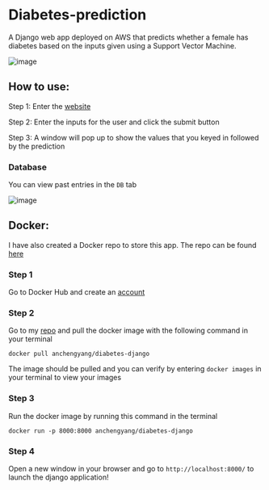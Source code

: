 # Diabetes-prediction
A Django web app deployed on AWS that predicts whether a female has diabetes based on the inputs given using a Support Vector Machine.

![image](https://user-images.githubusercontent.com/65301406/229080630-a382f5d7-8062-4453-bd18-a18522e04dab.png)

## How to use:
Step 1: Enter the [website](http://3.104.223.120:8000/)

Step 2: Enter the inputs for the user and click the submit button

Step 3: A window will pop up to show the values that you keyed in followed by the prediction

### Database

You can view past entries in the `DB` tab

![image](https://user-images.githubusercontent.com/65301406/229080559-d98cad9d-facd-4069-86e0-3b072d0d274a.png)

## Docker:

I have also created a Docker repo to store this app. The repo can be found [here](https://hub.docker.com/r/anchengyang/diabetes-django)

### Step 1

Go to Docker Hub and create an [account](https://hub.docker.com/)

### Step 2

Go to my [repo](https://hub.docker.com/repository/docker/anchengyang/diabetes-django/general) and pull the docker image with the following command in your terminal

`docker pull anchengyang/diabetes-django`

The image should be pulled and you can verify by entering `docker images` in your terminal to view your images

### Step 3

Run the docker image by running this command in the terminal

`docker run -p 8000:8000 anchengyang/diabetes-django`

### Step 4

Open a new window in your browser and go to `http://localhost:8000/` to launch the django application!
